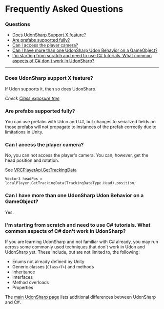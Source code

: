 # Frequently Asked Questions

### Questions
* [Does UdonSharp Support X feature?](#does-udonsharp-support-x-feature)
* [Are prefabs supported fully?](#are-prefabs-supported-fully)
* [Can I access the player camera?](#can-i-access-the-player-camera)
* [Can I have more than one UdonSharp Udon Behavior on a GameObject?](#can-i-have-more-than-one-udonsharp-udon-behavior-on-a-gameobject)
* [I'm starting from scratch and need to use C# tutorials. What common aspects of C# don't work in UdonSharp?](#im-starting-from-scratch-and-need-to-use-c-tutorials-what-common-aspects-of-c-dont-work-in-udonsharp)
---

### Does UdonSharp support X feature?
If Udon supports it, then so does UdonSharp.

_Check [Class exposure tree](https://github.com/Merlin-san/UdonSharp/wiki/class-exposure-tree)_

### Are prefabs supported fully?
You can use prefabs with Udon and U#, but changes to serialized fields on those prefabs will not propagate to instances of the prefab correctly due to limitations in Unity.

### Can I access the player camera?
No, you can not access the player's camera. You can, however, get the head position and rotation.

See [VRCPlayerApi.GetTrackingData](https://creators.vrchat.com/worlds/udon/players/player-positions/#gettrackingdata)
 
`Vector3 headPos = localPlayer.GetTrackingData(TrackingDataType.Head).position;`

### Can I have more than one UdonSharp Udon Behavior on a GameObject?
Yes.

### I'm starting from scratch and need to use C# tutorials. What common aspects of C# don't work in UdonSharp?
If you are learning UdonSharp and not familiar with C# already, you may run across some commonly used techniques that don't work in Udon and UdonSharp yet. These include, but are not limited to, the following:
- Enums not already defined by Unity
- Generic classes (`Class<T>`) and methods
- Inheritance
- Interfaces
- Method overloads
- Properties

The [main UdonSharp page](https://udonsharp.docs.vrchat.com/#differences-from-regular-unity-c-to-note) lists additional differences between UdonSharp and C#.
